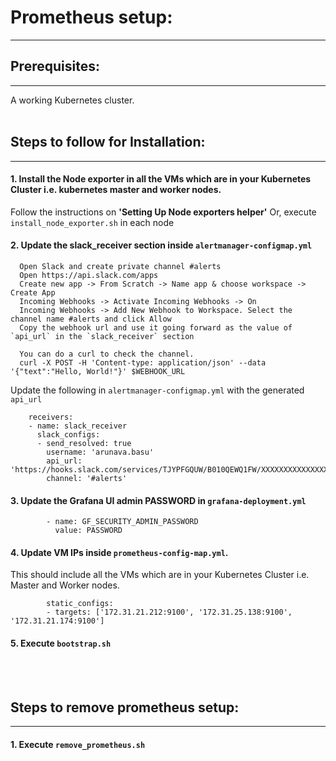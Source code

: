 # Prometheus setup:
------------------------------------------------------------------------

## Prerequisites:
----------------------------------------
A working Kubernetes cluster.
<br />
<br />

## Steps to follow for Installation:
----------------------------------------
#### 1. Install the Node exporter in all the VMs which are in your Kubernetes Cluster i.e. kubernetes master and worker nodes.
  Follow the instructions on **'Setting Up Node exporters helper'**
  Or, execute `install_node_exporter.sh` in each node 

#### 2. Update the slack_receiver section inside `alertmanager-configmap.yml`
```
  Open Slack and create private channel #alerts
  Open https://api.slack.com/apps
  Create new app -> From Scratch -> Name app & choose workspace -> Create App 
  Incoming Webhooks -> Activate Incoming Webhooks -> On 
  Incoming Webhooks -> Add New Webhook to Workspace. Select the channel name #alerts and click Allow
  Copy the webhook url and use it going forward as the value of `api_url` in the `slack_receiver` section

  You can do a curl to check the channel.
  curl -X POST -H 'Content-type: application/json' --data '{"text":"Hello, World!"}' $WEBHOOK_URL
```

Update the following in `alertmanager-configmap.yml` with the generated `api_url`
```
	receivers:
	- name: slack_receiver
	  slack_configs:
	  - send_resolved: true
		username: 'arunava.basu'
		api_url: 'https://hooks.slack.com/services/TJYPFGQUW/B010QEWQ1FW/XXXXXXXXXXXXXXXXXXXXXXXXXX'
		channel: '#alerts'
```

#### 3. Update the Grafana UI admin **PASSWORD** in `grafana-deployment.yml`
```
        - name: GF_SECURITY_ADMIN_PASSWORD
          value: PASSWORD
```

#### 4. Update VM IPs inside `prometheus-config-map.yml`. 
   This should include all the VMs which are in your Kubernetes Cluster i.e. Master and Worker nodes.
```
        static_configs:
        - targets: ['172.31.21.212:9100', '172.31.25.138:9100', '172.31.21.174:9100']
```

#### 5. Execute `bootstrap.sh`
<br />
<br />

## Steps to remove prometheus setup:
----------------------------------------
#### 1. Execute `remove_prometheus.sh`
<br />
<br />

